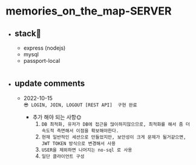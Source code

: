 # memories_on_the_map-SERVER

* ## stack📖
  * express (nodejs)
  * mysql
  * passport-local

#
* ## update comments
  * 2022-10-15
    <br>```😎 LOGIN, JOIN, LOGOUT [REST API]  구현 완료```

    * 추가 해야 되는 사항🌞
        1. ```DB 최적화, 유저가 DB에 접근을 많이하지않으므로, 최적화를 해서 좀 더 속도적 측면해서 이점을 확보해야한다.```
        2. ```현재 일반적인 세션으로 만들었지만, 보안성이 크게 문제가 될거같으면, JWT TOKEN 방식으로 변경해서 사용```
        3. ```USER을 제외하면 나머지는 no-sql 로 사용```
        4. ```일단 클라이언트 구성```  
